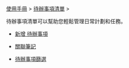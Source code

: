 [使用手冊](/dragonnest/drawnote/manual/zh) > [待辦事項清單](/dragonnest/drawnote/manual/zh/to_do) >

待辦事項清單可以幫助您輕鬆管理日常計劃和任務。
- [新增
待辦事項](create_a_new_to_do.md)

- [關聯筆記](associated_notes.md)

- [待辦事項篩選](to_do_filter.md)
